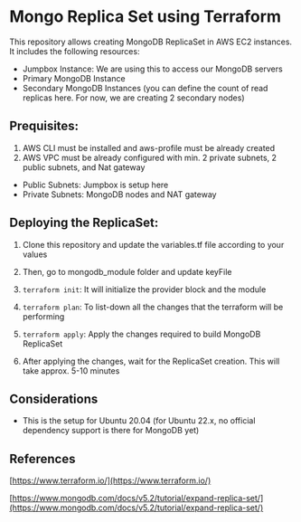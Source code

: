 # Mongo Replica Set using Terraform

This repository allows creating MongoDB ReplicaSet in AWS EC2 instances. It includes the following resources:

- Jumpbox Instance:  We are using this to access our MongoDB servers
- Primary MongoDB Instance
- Secondary MongoDB Instances (you can define the count of read replicas here. For now, we are creating 2 secondary nodes)

## Prequisites:

1. AWS CLI must be installed and aws-profile must be already created 
2. AWS VPC must be already configured with min. 2 private subnets, 2 public subnets, and Nat gateway

- Public Subnets: Jumpbox is setup here
- Private Subnets: MongoDB nodes and NAT gateway

## Deploying the ReplicaSet:

1. Clone this repository and update the variables.tf file according to your values

2. Then, go to mongodb_module folder and update keyFile

3. `terraform init`: It will initialize the provider block and the module

4. `terraform plan`: To list-down all the changes that the terraform will be performing

5. `terraform apply`: Apply the changes required to build MongoDB ReplicaSet

6. After applying the changes, wait for the ReplicaSet creation. This will take approx. 5-10 minutes

## Considerations

- This is the setup for Ubuntu 20.04 (for Ubuntu 22.x, no official dependency support is there for MongoDB yet)

References
---

[https://www.terraform.io/](https://www.terraform.io/)

[https://www.mongodb.com/docs/v5.2/tutorial/expand-replica-set/](https://www.mongodb.com/docs/v5.2/tutorial/expand-replica-set/)
